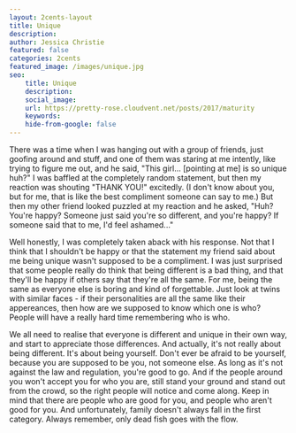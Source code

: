 ```yaml
---
layout: 2cents-layout
title: Unique
description: 
author: Jessica Christie
featured: false
categories: 2cents
featured_image: /images/unique.jpg
seo: 
    title: Unique
    description: 
    social_image: 
    url: https://pretty-rose.cloudvent.net/posts/2017/maturity
    keywords: 
    hide-from-google: false
---
```

There was a time when I was hanging out with a group of friends, just goofing around and stuff, and one of them was staring at me intently, like trying to figure me out, and he said, "This girl... [pointing at me] is so unique huh?" I was baffled at the completely random statement, but then my reaction was shouting "THANK YOU!" excitedly. (I don't know about you, but for me, that is like the best compliment someone can say to me.) But then my other friend looked puzzled at my reaction and he asked, "Huh? You're happy? Someone just said you're so different, and you're happy? If someone said that to me, I'd feel ashamed..."

Well honestly, I was completely taken aback with his response. Not that I think that I shouldn't be happy or that the statement my friend said about me being unique wasn't supposed to be a compliment. I was just surprised that some people really do think that being different is a bad thing, and that they'll be happy if others say that they're all the same. For me, being the same as everyone else is boring and kind of forgettable. Just look at twins with similar faces - if their personalities are all the same like their appereances, then how are we supposed to know which one is who? People will have a really hard time remembering who is who.

We all need to realise that everyone is different and unique in their own way, and start to appreciate those differences. And actually, it's not really about being different. It's about being yourself. Don't ever be afraid to be yourself, because you are supposed to be you, not someone else. As long as it's not against the law and regulation, you're good to go. And if the people around you won't accept you for who you are, still stand your ground and stand out from the crowd, so the right people will notice and come along. Keep in mind that there are people who are good for you, and people who aren't good for you. And unfortunately, family doesn't always fall in the first category. Always remember, only dead fish goes with the flow.

&nbsp;
